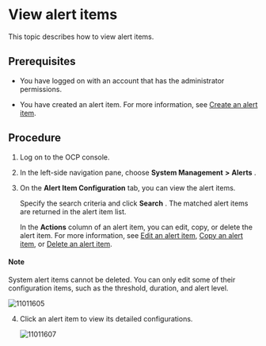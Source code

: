 View alert items
=====================================

This topic describes how to view alert items.

Prerequisites
----------------------------------

* You have logged on with an account that has the administrator permissions.



* You have created an alert item. For more information, see [Create an alert item](../900.use-alert-management/200.create-an-alarm-item.md).






Procedure
------------------------------

1. Log on to the OCP console.



2. In the left-side navigation pane, choose **System Management** **\>** **Alerts** .



3. On the **Alert Item Configuration** tab, you can view the alert items.

   Specify the search criteria and click **Search** . The matched alert items are returned in the alert item list.

   In the **Actions** column of an alert item, you can edit, copy, or delete the alert item. For more information, see [Edit an alert item](../900.use-alert-management/500.edit-an-alarm-item.md), [Copy an alert item](../900.use-alert-management/400.copy-alerts.md), or [Delete an alert item](../900.use-alert-management/600.delete-an-alarm-item.md).

  <main id="notice" type='explain'>
    <h4>Note</h4>
    <p>System alert items cannot be deleted. You can only edit some of their configuration items, such as the threshold, duration, and alert level.</p>
  </main>

   ![11011605](https://help-static-aliyun-doc.aliyuncs.com/assets/img/en-US/9214306461/p346287.png)


4. Click an alert item to view its detailed configurations.

   ![11011607](https://help-static-aliyun-doc.aliyuncs.com/assets/img/en-US/9214306461/p346290.png)
